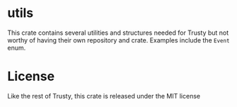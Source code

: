 # utils
This crate contains several utilities and structures needed for Trusty 
but not worthy of having their own repository and crate. Examples 
include the `Event` enum.

# License
Like the rest of Trusty, this crate is released under the MIT license

